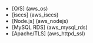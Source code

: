 * [O/S] (aws_os)
* [isccs] (aws_isccs)
* [Node.js] (aws_nodejs)
* [MySQL RDS] (aws_mysql_rds)
* [Apache/TLS] (aws_httpd_ssl)
